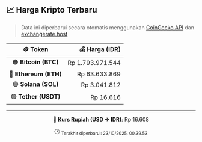 

<!-- HARGA_KRIPTO -->
## 📈 Harga Kripto Terbaru

> Data ini diperbarui secara otomatis menggunakan [CoinGecko API](https://www.coingecko.com/) dan [exchangerate.host](https://exchangerate.host/)

<div align="center">

| 🪙 Token | 💰 Harga (IDR) |
|:------:|---------------:|
| 🟠 **Bitcoin (BTC)**   | Rp 1.793.971.544 |
| 🔵 **Ethereum (ETH)**  | Rp 63.633.869 |
| 🟣 **Solana (SOL)**    | Rp 3.041.812 |
| 🟢 **Tether (USDT)**   | Rp 16.616 |

---

💱 **Kurs Rupiah (USD → IDR)**: Rp 16.608

🕒 <sub>Terakhir diperbarui: 23/10/2025, 00.39.53</sub>

</div>
<!-- /HARGA_KRIPTO -->